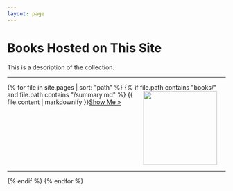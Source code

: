```yaml
---
layout: page
---
```


# Books Hosted on This Site

This is a description of the collection.

<hr/>

{% for file in site.pages | sort: "path" %}
    {% if file.path contains "books/" and file.path contains "/summary.md" %}
<img src='{{ file.path | replace: "/summary.md", "/cover.png" | replace: "books/", "./" }}' style="float:right; width:170px; margin:0 20px;" />
{{ file.content | markdownify }}<a href='{{ site.baseurl }}/{{ file.path | replace: "/summary.md", "/" }}'>Show Me &raquo;</a>
<div style="clear:both"></div>
<hr/>
    {% endif %}
{% endfor %}
